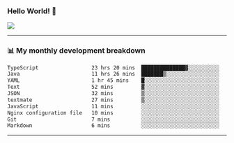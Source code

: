 ### Hello World! 👋

<a>
  <img align="center" src="https://github-readme-stats.vercel.app/api?username=megatunger&count_private=true&include_all_commits=true&bg_color=30,56CCF2,2F80ED&title_color=fff&text_color=fff" />
</a>

------
### 📊 My monthly development breakdown

<!--START_SECTION:waka-->

```txt
TypeScript                 23 hrs 20 mins  ██████████████▓░░░░░░░░░░   59.19 %
Java                       11 hrs 26 mins  ███████▒░░░░░░░░░░░░░░░░░   29.03 %
YAML                       1 hr 45 mins    █░░░░░░░░░░░░░░░░░░░░░░░░   04.45 %
Text                       52 mins         ▓░░░░░░░░░░░░░░░░░░░░░░░░   02.22 %
JSON                       32 mins         ▒░░░░░░░░░░░░░░░░░░░░░░░░   01.39 %
textmate                   27 mins         ▒░░░░░░░░░░░░░░░░░░░░░░░░   01.18 %
JavaScript                 11 mins         ░░░░░░░░░░░░░░░░░░░░░░░░░   00.48 %
Nginx configuration file   10 mins         ░░░░░░░░░░░░░░░░░░░░░░░░░   00.43 %
Git                        7 mins          ░░░░░░░░░░░░░░░░░░░░░░░░░   00.33 %
Markdown                   6 mins          ░░░░░░░░░░░░░░░░░░░░░░░░░   00.26 %
```

<!--END_SECTION:waka-->

------
